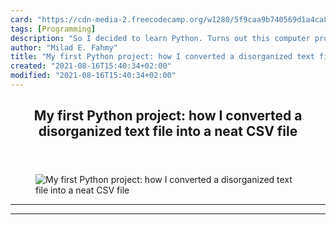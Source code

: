 ```yaml
---
card: "https://cdn-media-2.freecodecamp.org/w1280/5f9caa9b740569d1a4ca8bf7.jpg"
tags: [Programming]
description: "So I decided to learn Python. Turns out this computer program"
author: "Milad E. Fahmy"
title: "My first Python project: how I converted a disorganized text file into a neat CSV file"
created: "2021-08-16T15:40:34+02:00"
modified: "2021-08-16T15:40:34+02:00"
---
```

<div class="site-wrapper">
<main id="site-main" class="site-main outer">
<div class="inner">
<article class="post-full post tag-programming tag-python tag-projects tag-tech tag-productivity ">
<header class="post-full-header">
<h1 class="post-full-title">My first Python project: how I converted a disorganized text file into a neat CSV file</h1>
</header>
<figure class="post-full-image">
<picture>
<source media="(max-width: 700px)" sizes="1px" srcset="data:image/gif;base64,R0lGODlhAQABAIAAAAAAAP///yH5BAEAAAAALAAAAAABAAEAAAIBRAA7 1w">
<source media="(min-width: 701px)" sizes="(max-width: 800px) 400px,
(max-width: 1170px) 700px,
1400px" srcset="https://cdn-media-2.freecodecamp.org/w1280/5f9caa9b740569d1a4ca8bf7.jpg 300w,
https://cdn-media-2.freecodecamp.org/w1280/5f9caa9b740569d1a4ca8bf7.jpg 600w,
https://cdn-media-2.freecodecamp.org/w1280/5f9caa9b740569d1a4ca8bf7.jpg 1000w,
https://cdn-media-2.freecodecamp.org/w1280/5f9caa9b740569d1a4ca8bf7.jpg 2000w">
<img onerror="this.style.display='none'" src="https://cdn-media-2.freecodecamp.org/w1280/5f9caa9b740569d1a4ca8bf7.jpg" alt="My first Python project: how I converted a disorganized text file into a neat CSV file">
</picture>
</figure>
<section class="post-full-content">
<div class="post-content">
</div>
<hr>
<hr>
</section>
</article>
</div>
</main>
</div>
<!-- Google Tag Manager (noscript) -->
<!-- End Google Tag Manager (noscript) -->
